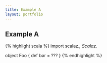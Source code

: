```yaml
---
title: Example A
layout: portfolio
---
```

## Example A

{% highlight scala %}
import scalaz._, Scalaz._

object Foo {
  def bar = ???
}
{% endhighlight %}

